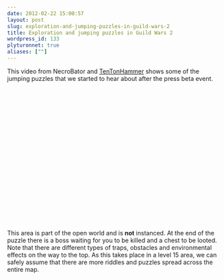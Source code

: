 ```yaml
---
date: 2012-02-22 15:00:57
layout: post
slug: exploration-and-jumping-puzzles-in-guild-wars-2
title: Exploration and jumping puzzles in Guild Wars 2
wordpress_id: 133
plyturonnet: true
aliases: [""]
---
```


This video from NecroBator and [TenTonHammer](http://www.tentonhammer.com/) shows some of the jumping puzzles that we started to hear about after the press beta event.

<object width="560" height="315"><param name="movie" value="http://www.youtube.com/v/q0Z8n120H7Y?version=3&amp;hl=en_US"></param><param name="allowFullScreen" value="true"></param><param name="allowscriptaccess" value="always"></param><embed src="http://www.youtube.com/v/q0Z8n120H7Y?version=3&amp;hl=en_US" type="application/x-shockwave-flash" width="560" height="315" allowscriptaccess="always" allowfullscreen="true"></embed></object>


This area is part of the open world and is **not** instanced. At the end of the puzzle there is a boss waiting for you to be killed and a chest to be looted. Note that there are different types of traps, obstacles and environmental effects on the way to the top. As this takes place in a level 15 area, we can safely assume that there are more riddles and puzzles spread across the entire map.



